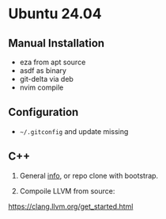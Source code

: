 # Ubuntu 24.04

## Manual Installation

- eza from apt source
- asdf as binary
- git-delta via deb
- nvim compile

## Configuration

- `~/.gitconfig` and update missing

## C++

1. General [info](https://lindevs.com/install-vcpkg-on-ubuntu), or repo clone with bootstrap.

2. Compoile LLVM from source:

https://clang.llvm.org/get_started.html
